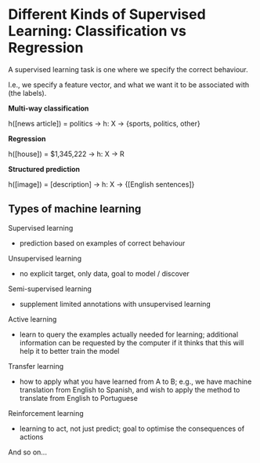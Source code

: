 # Different Kinds of Supervised Learning: Classification vs Regression

A supervised learning task is one where we specify the correct behaviour.

I.e., we specify a feature vector, and what we want it to be associated with (the labels).

**Multi-way classification**

h([news article]) = politics -> h: X -> {sports, politics, other}

**Regression**

h([house]) = $1,345,222 -> h: X -> R

**Structured prediction**

h([image]) = [description] -> h: X -> {[English sentences]}

## Types of machine learning

Supervised learning

- prediction based on examples of correct behaviour

Unsupervised learning

- no explicit target, only data, goal to model / discover

Semi-supervised learning

- supplement limited annotations with unsupervised learning

Active learning

- learn to query the examples actually needed for learning; additional information can be requested by the computer if it thinks that this will help it to better train the model

Transfer learning

- how to apply what you have learned from A to B; e.g., we have machine translation from English to Spanish, and wish to apply the method to translate from English to Portuguese

Reinforcement learning

- learning to act, not just predict; goal to optimise the consequences of actions

And so on...

